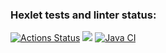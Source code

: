 ### Hexlet tests and linter status:
[![Actions Status](https://github.com/dmitry-viktorovich/java-project-lvl1/workflows/hexlet-check/badge.svg)](https://github.com/dmitry-viktorovich/java-project-lvl1/actions)
<a href="https://codeclimate.com/github/codeclimate/codeclimate/maintainability"><img src="https://api.codeclimate.com/v1/badges/a99a88d28ad37a79dbf6/maintainability" /></a>
[![Java CI](https://github.com/dmitry-viktorovich/java-project-lvl1/actions/workflows/github-actions.yml/badge.svg?branch=main)](https://github.com/dmitry-viktorovich/java-project-lvl1/actions/workflows/github-actions.yml)
